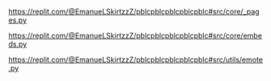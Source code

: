 https://replit.com/@EmanueLSkirtzzZ/pblcpblcpblcpblcpblc#src/core/_pages.py

https://replit.com/@EmanueLSkirtzzZ/pblcpblcpblcpblcpblc#src/core/embeds.py

https://replit.com/@EmanueLSkirtzzZ/pblcpblcpblcpblcpblc#src/utils/emote.py